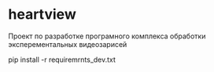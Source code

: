 # heartview
Проект по разработке програмного комплекса обработки эксперементальных видеозарисей

pip install -r requiremrnts_dev.txt
